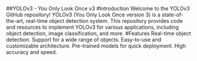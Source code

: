 ##YOLOv3 - You Only Look Once v3
#Introduction
Welcome to the YOLOv3 GitHub repository! YOLOv3 (You Only Look Once version 3) is a state-of-the-art, real-time object detection system. This repository provides code and resources to implement YOLOv3 for various applications, including object detection, image classification, and more.
#Features
Real-time object detection.
Support for a wide range of objects.
Easy-to-use and customizable architecture.
Pre-trained models for quick deployment.
High accuracy and speed.
